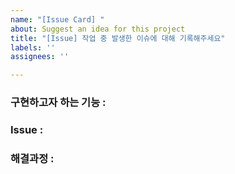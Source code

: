 ```yaml
---
name: "[Issue Card] "
about: Suggest an idea for this project
title: "[Issue] 작업 중 발생한 이슈에 대해 기록해주세요"
labels: ''
assignees: ''

---
```


### 구현하고자 하는 기능 :


### Issue :


### 해결과정 :
